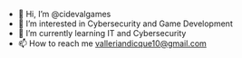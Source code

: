 - 👋 Hi, I’m @cidevalgames
- 👀 I’m interested in Cybersecurity and Game Development
- 🌱 I’m currently learning IT and Cybersecurity
- 📫 How to reach me valleriandicque10@gmail.com

<!---
cidevalgames/cidevalgames is a ✨ special ✨ repository because its `README.md` (this file) appears on your GitHub profile.
You can click the Preview link to take a look at your changes.
--->
